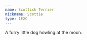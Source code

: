```yaml
---
name: Scottish Terrier
nickname: Scottie
type: 1E2C
---
```


A furry little dog howling at the moon.
